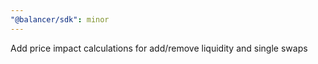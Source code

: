 ```yaml
---
"@balancer/sdk": minor
---
```


Add price impact calculations for add/remove liquidity and single swaps
